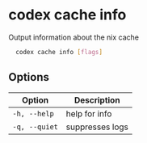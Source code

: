 # codex cache info

Output information about the nix cache

```bash
  codex cache info [flags]
```

## Options
<!-- Markdown table of options -->
| Option | Description |
| --- | --- |
| `-h, --help` | help for info |
| `-q, --quiet` | suppresses logs |